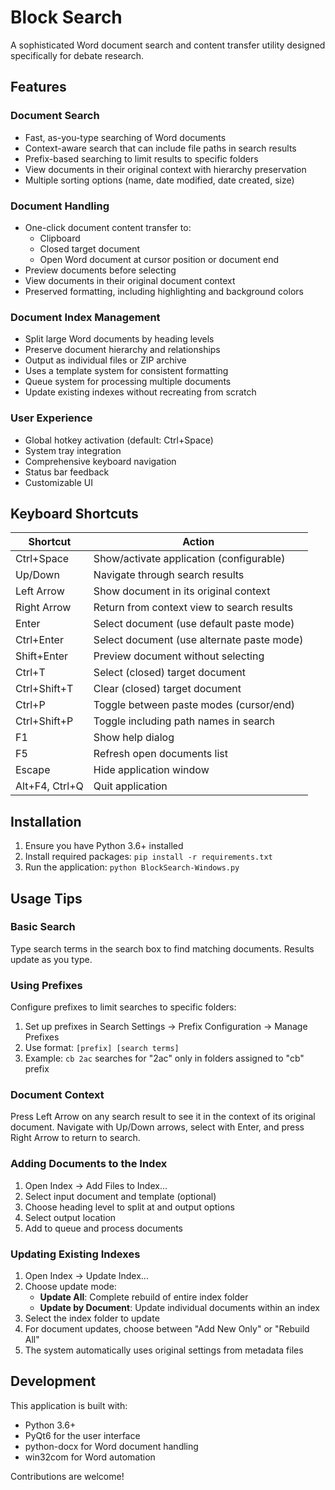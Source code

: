 # Block Search

A sophisticated Word document search and content transfer utility designed specifically for debate research.

## Features

### Document Search
- Fast, as-you-type searching of Word documents
- Context-aware search that can include file paths in search results
- Prefix-based searching to limit results to specific folders
- View documents in their original context with hierarchy preservation
- Multiple sorting options (name, date modified, date created, size)

### Document Handling
- One-click document content transfer to:
  - Clipboard
  - Closed target document
  - Open Word document at cursor position or document end
- Preview documents before selecting
- View documents in their original document context
- Preserved formatting, including highlighting and background colors

### Document Index Management
- Split large Word documents by heading levels
- Preserve document hierarchy and relationships
- Output as individual files or ZIP archive
- Uses a template system for consistent formatting
- Queue system for processing multiple documents
- Update existing indexes without recreating from scratch

### User Experience
- Global hotkey activation (default: Ctrl+Space)
- System tray integration
- Comprehensive keyboard navigation
- Status bar feedback
- Customizable UI

## Keyboard Shortcuts

| Shortcut | Action |
|----------|--------|
| Ctrl+Space | Show/activate application (configurable) |
| Up/Down | Navigate through search results |
| Left Arrow | Show document in its original context |
| Right Arrow | Return from context view to search results |
| Enter | Select document (use default paste mode) |
| Ctrl+Enter | Select document (use alternate paste mode) |
| Shift+Enter | Preview document without selecting |
| Ctrl+T | Select (closed) target document |
| Ctrl+Shift+T | Clear (closed) target document |
| Ctrl+P | Toggle between paste modes (cursor/end) |
| Ctrl+Shift+P | Toggle including path names in search |
| F1 | Show help dialog |
| F5 | Refresh open documents list |
| Escape | Hide application window |
| Alt+F4, Ctrl+Q | Quit application |

## Installation

1. Ensure you have Python 3.6+ installed
2. Install required packages: `pip install -r requirements.txt`
3. Run the application: `python BlockSearch-Windows.py`

## Usage Tips

### Basic Search
Type search terms in the search box to find matching documents. Results update as you type.

### Using Prefixes
Configure prefixes to limit searches to specific folders:
1. Set up prefixes in Search Settings → Prefix Configuration → Manage Prefixes
2. Use format: `[prefix] [search terms]`
3. Example: `cb 2ac` searches for "2ac" only in folders assigned to "cb" prefix

### Document Context
Press Left Arrow on any search result to see it in the context of its original document.
Navigate with Up/Down arrows, select with Enter, and press Right Arrow to return to search.

### Adding Documents to the Index
1. Open Index → Add Files to Index...
2. Select input document and template (optional)
3. Choose heading level to split at and output options
4. Select output location
5. Add to queue and process documents

### Updating Existing Indexes
1. Open Index → Update Index...
2. Choose update mode:
   - **Update All**: Complete rebuild of entire index folder
   - **Update by Document**: Update individual documents within an index
3. Select the index folder to update
4. For document updates, choose between "Add New Only" or "Rebuild All"
5. The system automatically uses original settings from metadata files

## Development

This application is built with:
- Python 3.6+
- PyQt6 for the user interface
- python-docx for Word document handling
- win32com for Word automation

Contributions are welcome!